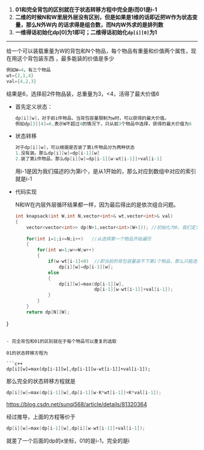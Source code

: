 1. **01和完全背包的区别就在于状态转移方程中完全是i而01是i-1**
2. **二维的时候N和W里层外层没有区别，但是如果是1维的话即近把W作为状态变量，那么N外W内 的话求得是组合数，而N内W外求的是排列数**
3. **一维得话初始化dp[0]为1即可；二维得话初始化`dp[i][0]`为1**

---

给一个可以装载重量为W的背包和N个物品，每个物品有重量和价值两个属性，现在用这个背包装东西 ，最多能装的价值是多少

```c++
例如W=4，有三个物品
wt={2,1,4}
val={4,2,3}
```

结果是6，选择前2件物品装，总重量为3，<4，活得了最大价值6

- 首先定义状态：

  ```c++
  dp[i][w]，对于前i件物品，当背包容量限制为w时，可以获得的最大价值。
  例如dp[3][4]=6,表示W不超过4的情况下，只从前3个物品中选择，获得的最大价值为6
  ```

- 状态转移

  ```c++
  对于dp[i][w]，可以根据是否装了第i件物品分为两种状态
  1.没有装。那么dp[i][w]=dp[i-1][w]
  2.装了第i件物品，那么dp[i][w]=dp[i-1][w-wt[i-1]]+val[i-1]
  ```

  用i-1是因为我们描述的i为第i个，是从1开始的，那么对应到数组中对应的索引就是i-1

- 代码实现

  N和W在内层外层循环结果都一样，因为最后得出的是依次组合问题。
  
  ```c++
  int knapsack(int W,int N,vector<int>& wt,vector<int>& val)
  {
      vector<vector<int>> dp(N+1,vector<int>(W+1)); //初始化为0，我们定义的i是第i个，所有最后要能选择到dp[N][W],即要有N+1 * W+1大的二维数组
      
      for(int i=1;i<=N;i++)   //从选择第一个物品开始遍历
      {
          for(int w=1;w<=W;w++)
          {
              if(w-wt[i-1]<0)  //即当前的背包容量装不下第i个物品，那么只能选择不装
                  dp[i][w]=dp[i-1][w];
              else
              {
                  dp[i][w]=max(dp[i-1][w],
                               dp[i-1][w-wt[i-1]]+val[i-1]);
              }
          }
      }
      return dp[N][W];
}
  ```
  
- 完全背包和01的区别就在于每个物品可以重复的选取

  01的状态转移方程为

  ```c++
  dp[i][w]=max(dp[i-1][w],dp[i-1][w-wt[i-1]]+val[i-1]);
  ```

  那么完全的状态转移方程就是

  ```c++
  dp[i][w]=max(dp[i-1][w],dp[i-1][w-K*wt[i-1]]+K*val[i-1]);
  ```

  https://blog.csdn.net/sunqi568/article/details/81320364

  经过推导，上面的方程等价于

  ```c++
  dp[i][w]=max(dp[i-1][w],dp[i][w-wt[i-1]]+val[i-1]);
  ```

  就差了一个后面的dp的x坐标，01的是i-1，完全的是i

  

  